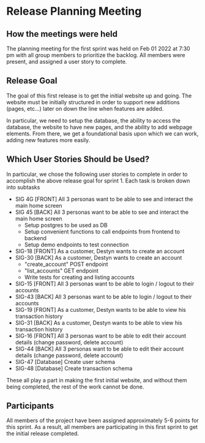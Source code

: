 # Release Planning Meeting #

## How the meetings were held ##

The planning meeting for the first sprint was held on Feb 01 2022 at 7:30 pm with all group members to prioritize the backlog.
All members were present, and assigned a user story to complete.

## Release Goal ##

The goal of this first release is to get the initial website up and going.
The website must be initially structured in order to support new additions (pages, etc...)
later on down the line when features are added.

In particular, we need to setup the database, the ability to access the database, the website to have
new pages, and the ability to add webpage elements. From there, we get a foundational basis upon which
we can work, adding new features more easily.

## Which User Stories Should be Used? ##

In particular, we chose the following user stories to complete in order to accomplish the above release goal for sprint 1. Each task is broken down into subtasks

- SIG 4G [FRONT] All 3 personas want to be able to see and interact the main home screen
- SIG 45 [BACK] All 3 personas want to be able to see and interact the main home screen
  - Setup postgres to be used as DB
  - Setup convenient functions to call endpoints from frontend to backend
  - Setup demo endpoints to test connection
- SIG-18 [FRONT] As a customer, Destyn wants to create an account
- SIG-30 [BACK] As a customer, Destyn wants to create an account
  - "create_account" POST endpoint
  - "list_accounts" GET endpoint
  - Write tests for creating and listing accounts
- SIG-15 [FRONT] All 3 personas want to be able to login / logout to their accounts
- SIG-43 [BACK] All 3 personas want to be able to login / logout to their accounts
- SIG-19 [FRONT] As a customer, Destyn wants to be able to view his transaction history
- SIG-31 [BACK] As a customer, Destyn wants to be able to view his transaction history
- SIG-16 [FRONT] All 3 personas want to be able to edit their account details (change password, delete account)
- SIG-44 [BACK] All 3 personas want to be able to edit their account details (change password, delete account)
- SIG-47 [Database] Create user schema
- SIG-48 [Database] Create transaction schema

These all play a part in making the first initial website, and without them being completed, the rest of the work cannot be done.

## Participants ##

All members of the project have been assigned approximately 5-6 points for this sprint. As a result, all members
are participating in this first sprint to get the initial release completed.
